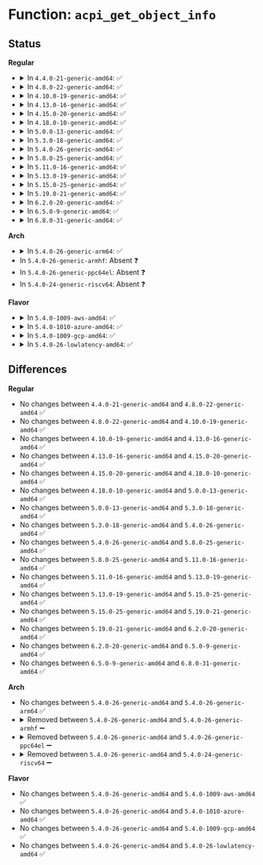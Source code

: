 # Function: <code>acpi_get_object_info</code>

## Status
<b>Regular</b>
<ul>
<li>
<details>
<summary>In <code>4.4.0-21-generic-amd64</code>: ✅</summary>

```c
acpi_status acpi_get_object_info(acpi_handle handle, struct acpi_device_info * * return_buffer)
```

```json
{
  "name": "acpi_get_object_info",
  "collision_type": "Unique Global",
  "inline_type": "No",
  "funcs": [
    {
      "addr": 18446744071583695350,
      "name": "acpi_get_object_info",
      "external": true,
      "loc": "drivers/acpi/acpica/nsxfname.c:274",
      "file": "drivers/acpi/acpica/nsxfname.c",
      "inline": "seen, unknown",
      "caller_inline": [],
      "caller_func": [
        "drivers/acpi/scan.c:acpi_device_dep_initialize",
        "drivers/acpi/scan.c:acpi_init_device_object",
        "drivers/acpi/ioapic.c:handle_ioapic_add"
      ]
    }
  ],
  "symbols": [
    {
      "addr": 18446744071583695350,
      "name": "acpi_get_object_info",
      "section": ".text",
      "bind": "STB_GLOBAL",
      "size": 977
    }
  ]
}
```
</details>
</li>
<li>
<details>
<summary>In <code>4.8.0-22-generic-amd64</code>: ✅</summary>

```c
acpi_status acpi_get_object_info(acpi_handle handle, struct acpi_device_info * * return_buffer)
```

```json
{
  "name": "acpi_get_object_info",
  "collision_type": "Unique Global",
  "inline_type": "No",
  "funcs": [
    {
      "addr": 18446744071584019741,
      "name": "acpi_get_object_info",
      "external": true,
      "loc": "drivers/acpi/acpica/nsxfname.c:280",
      "file": "drivers/acpi/acpica/nsxfname.c",
      "inline": "seen, unknown",
      "caller_inline": [],
      "caller_func": [
        "drivers/acpi/scan.c:acpi_device_dep_initialize",
        "drivers/acpi/scan.c:acpi_init_device_object",
        "drivers/acpi/ioapic.c:handle_ioapic_add"
      ]
    }
  ],
  "symbols": [
    {
      "addr": 18446744071584019741,
      "name": "acpi_get_object_info",
      "section": ".text",
      "bind": "STB_GLOBAL",
      "size": 926
    }
  ]
}
```
</details>
</li>
<li>
<details>
<summary>In <code>4.10.0-19-generic-amd64</code>: ✅</summary>

```c
acpi_status acpi_get_object_info(acpi_handle handle, struct acpi_device_info * * return_buffer)
```

```json
{
  "name": "acpi_get_object_info",
  "collision_type": "Unique Global",
  "inline_type": "No",
  "funcs": [
    {
      "addr": 18446744071584161650,
      "name": "acpi_get_object_info",
      "external": true,
      "loc": "drivers/acpi/acpica/nsxfname.c:259",
      "file": "drivers/acpi/acpica/nsxfname.c",
      "inline": "seen, unknown",
      "caller_inline": [],
      "caller_func": [
        "drivers/acpi/scan.c:acpi_device_dep_initialize",
        "drivers/acpi/scan.c:acpi_init_device_object",
        "drivers/acpi/ioapic.c:handle_ioapic_add"
      ]
    }
  ],
  "symbols": [
    {
      "addr": 18446744071584161650,
      "name": "acpi_get_object_info",
      "section": ".text",
      "bind": "STB_GLOBAL",
      "size": 926
    }
  ]
}
```
</details>
</li>
<li>
<details>
<summary>In <code>4.13.0-16-generic-amd64</code>: ✅</summary>

```c
acpi_status acpi_get_object_info(acpi_handle handle, struct acpi_device_info * * return_buffer)
```

```json
{
  "name": "acpi_get_object_info",
  "collision_type": "Unique Global",
  "inline_type": "No",
  "funcs": [
    {
      "addr": 18446744071584228415,
      "name": "acpi_get_object_info",
      "external": true,
      "loc": "drivers/acpi/acpica/nsxfname.c:259",
      "file": "drivers/acpi/acpica/nsxfname.c",
      "inline": "seen, unknown",
      "caller_inline": [],
      "caller_func": [
        "drivers/acpi/scan.c:acpi_device_dep_initialize",
        "drivers/acpi/scan.c:acpi_init_device_object",
        "drivers/acpi/ioapic.c:handle_ioapic_add"
      ]
    }
  ],
  "symbols": [
    {
      "addr": 18446744071584228415,
      "name": "acpi_get_object_info",
      "section": ".text",
      "bind": "STB_GLOBAL",
      "size": 875
    }
  ]
}
```
</details>
</li>
<li>
<details>
<summary>In <code>4.15.0-20-generic-amd64</code>: ✅</summary>

```c
acpi_status acpi_get_object_info(acpi_handle handle, struct acpi_device_info * * return_buffer)
```

```json
{
  "name": "acpi_get_object_info",
  "collision_type": "Unique Global",
  "inline_type": "No",
  "funcs": [
    {
      "addr": 18446744071584574403,
      "name": "acpi_get_object_info",
      "external": true,
      "loc": "drivers/acpi/acpica/nsxfname.c:259",
      "file": "drivers/acpi/acpica/nsxfname.c",
      "inline": "seen, unknown",
      "caller_inline": [],
      "caller_func": [
        "drivers/acpi/scan.c:acpi_device_dep_initialize",
        "drivers/acpi/scan.c:acpi_init_device_object",
        "drivers/acpi/acpica/dbdisply.c:acpi_db_display_object_type",
        "drivers/acpi/ioapic.c:handle_ioapic_add"
      ]
    }
  ],
  "symbols": [
    {
      "addr": 18446744071584574403,
      "name": "acpi_get_object_info",
      "section": ".text",
      "bind": "STB_GLOBAL",
      "size": 875
    }
  ]
}
```
</details>
</li>
<li>
<details>
<summary>In <code>4.18.0-10-generic-amd64</code>: ✅</summary>

```c
acpi_status acpi_get_object_info(acpi_handle handle, struct acpi_device_info * * return_buffer)
```

```json
{
  "name": "acpi_get_object_info",
  "collision_type": "Unique Global",
  "inline_type": "No",
  "funcs": [
    {
      "addr": 18446744071584799551,
      "name": "acpi_get_object_info",
      "external": true,
      "loc": "drivers/acpi/acpica/nsxfname.c:226",
      "file": "drivers/acpi/acpica/nsxfname.c",
      "inline": "seen, unknown",
      "caller_inline": [],
      "caller_func": [
        "drivers/acpi/scan.c:acpi_device_dep_initialize",
        "drivers/acpi/scan.c:acpi_init_device_object",
        "drivers/acpi/acpica/dbdisply.c:acpi_db_display_object_type",
        "drivers/acpi/ioapic.c:handle_ioapic_add"
      ]
    }
  ],
  "symbols": [
    {
      "addr": 18446744071584799551,
      "name": "acpi_get_object_info",
      "section": ".text",
      "bind": "STB_GLOBAL",
      "size": 856
    }
  ]
}
```
</details>
</li>
<li>
<details>
<summary>In <code>5.0.0-13-generic-amd64</code>: ✅</summary>

```c
acpi_status acpi_get_object_info(acpi_handle handle, struct acpi_device_info * * return_buffer)
```

```json
{
  "name": "acpi_get_object_info",
  "collision_type": "Unique Global",
  "inline_type": "No",
  "funcs": [
    {
      "addr": 18446744071584901934,
      "name": "acpi_get_object_info",
      "external": true,
      "loc": "drivers/acpi/acpica/nsxfname.c:226",
      "file": "drivers/acpi/acpica/nsxfname.c",
      "inline": "seen, unknown",
      "caller_inline": [],
      "caller_func": [
        "drivers/acpi/scan.c:acpi_device_dep_initialize",
        "drivers/acpi/scan.c:acpi_init_device_object",
        "drivers/acpi/acpica/dbdisply.c:acpi_db_display_object_type",
        "drivers/acpi/ioapic.c:handle_ioapic_add"
      ]
    }
  ],
  "symbols": [
    {
      "addr": 18446744071584901934,
      "name": "acpi_get_object_info",
      "section": ".text",
      "bind": "STB_GLOBAL",
      "size": 858
    }
  ]
}
```
</details>
</li>
<li>
<details>
<summary>In <code>5.3.0-18-generic-amd64</code>: ✅</summary>

```c
acpi_status acpi_get_object_info(acpi_handle handle, struct acpi_device_info * * return_buffer)
```

```json
{
  "name": "acpi_get_object_info",
  "collision_type": "Unique Global",
  "inline_type": "No",
  "funcs": [
    {
      "addr": 18446744071585105117,
      "name": "acpi_get_object_info",
      "external": true,
      "loc": "drivers/acpi/acpica/nsxfname.c:226",
      "file": "drivers/acpi/acpica/nsxfname.c",
      "inline": "seen, unknown",
      "caller_inline": [],
      "caller_func": [
        "drivers/acpi/scan.c:acpi_device_dep_initialize",
        "drivers/acpi/scan.c:acpi_init_device_object",
        "drivers/acpi/acpica/dbdisply.c:acpi_db_display_object_type",
        "drivers/acpi/ioapic.c:handle_ioapic_add"
      ]
    }
  ],
  "symbols": [
    {
      "addr": 18446744071585105117,
      "name": "acpi_get_object_info",
      "section": ".text",
      "bind": "STB_GLOBAL",
      "size": 856
    }
  ]
}
```
</details>
</li>
<li>
<details>
<summary>In <code>5.4.0-26-generic-amd64</code>: ✅</summary>

```c
acpi_status acpi_get_object_info(acpi_handle handle, struct acpi_device_info * * return_buffer)
```

```json
{
  "name": "acpi_get_object_info",
  "collision_type": "Unique Global",
  "inline_type": "No",
  "funcs": [
    {
      "addr": 18446744071585241475,
      "name": "acpi_get_object_info",
      "external": true,
      "loc": "drivers/acpi/acpica/nsxfname.c:226",
      "file": "drivers/acpi/acpica/nsxfname.c",
      "inline": "seen, unknown",
      "caller_inline": [],
      "caller_func": [
        "drivers/acpi/scan.c:acpi_device_dep_initialize",
        "drivers/acpi/scan.c:acpi_init_device_object",
        "drivers/acpi/acpica/dbdisply.c:acpi_db_display_object_type",
        "drivers/acpi/ioapic.c:handle_ioapic_add"
      ]
    }
  ],
  "symbols": [
    {
      "addr": 18446744071585241475,
      "name": "acpi_get_object_info",
      "section": ".text",
      "bind": "STB_GLOBAL",
      "size": 856
    }
  ]
}
```
</details>
</li>
<li>
<details>
<summary>In <code>5.8.0-25-generic-amd64</code>: ✅</summary>

```c
acpi_status acpi_get_object_info(acpi_handle handle, struct acpi_device_info * * return_buffer)
```

```json
{
  "name": "acpi_get_object_info",
  "collision_type": "Unique Global",
  "inline_type": "No",
  "funcs": [
    {
      "addr": 18446744071585947206,
      "name": "acpi_get_object_info",
      "external": true,
      "loc": "drivers/acpi/acpica/nsxfname.c:226",
      "file": "drivers/acpi/acpica/nsxfname.c",
      "inline": "seen, unknown",
      "caller_inline": [],
      "caller_func": [
        "drivers/acpi/scan.c:acpi_device_dep_initialize",
        "drivers/acpi/scan.c:acpi_set_pnp_ids",
        "drivers/acpi/acpica/dbdisply.c:acpi_db_display_object_type"
      ]
    }
  ],
  "symbols": [
    {
      "addr": 18446744071585947206,
      "name": "acpi_get_object_info",
      "section": ".text",
      "bind": "STB_GLOBAL",
      "size": 856
    }
  ]
}
```
</details>
</li>
<li>
<details>
<summary>In <code>5.11.0-16-generic-amd64</code>: ✅</summary>

```c
acpi_status acpi_get_object_info(acpi_handle handle, struct acpi_device_info * * return_buffer)
```

```json
{
  "name": "acpi_get_object_info",
  "collision_type": "Unique Global",
  "inline_type": "No",
  "funcs": [
    {
      "addr": 18446744071586070120,
      "name": "acpi_get_object_info",
      "external": true,
      "loc": "drivers/acpi/acpica/nsxfname.c:226",
      "file": "drivers/acpi/acpica/nsxfname.c",
      "inline": "seen, unknown",
      "caller_inline": [],
      "caller_func": [
        "drivers/acpi/scan.c:acpi_scan_check_dep",
        "drivers/acpi/scan.c:acpi_add_single_object",
        "drivers/acpi/acpica/dbdisply.c:acpi_db_display_object_type"
      ]
    }
  ],
  "symbols": [
    {
      "addr": 18446744071586070120,
      "name": "acpi_get_object_info",
      "section": ".text",
      "bind": "STB_GLOBAL",
      "size": 856
    }
  ]
}
```
</details>
</li>
<li>
<details>
<summary>In <code>5.13.0-19-generic-amd64</code>: ✅</summary>

```c
acpi_status acpi_get_object_info(acpi_handle handle, struct acpi_device_info * * return_buffer)
```

```json
{
  "name": "acpi_get_object_info",
  "collision_type": "Unique Global",
  "inline_type": "No",
  "funcs": [
    {
      "addr": 18446744071585946938,
      "name": "acpi_get_object_info",
      "external": true,
      "loc": "drivers/acpi/acpica/nsxfname.c:226",
      "file": "drivers/acpi/acpica/nsxfname.c",
      "inline": "seen, unknown",
      "caller_inline": [],
      "caller_func": [
        "drivers/acpi/scan.c:acpi_scan_check_dep",
        "drivers/acpi/scan.c:acpi_set_pnp_ids",
        "drivers/acpi/acpica/dbdisply.c:acpi_db_display_object_type",
        "drivers/acpi/ioapic.c:handle_ioapic_add"
      ]
    }
  ],
  "symbols": [
    {
      "addr": 18446744071585946938,
      "name": "acpi_get_object_info",
      "section": ".text",
      "bind": "STB_GLOBAL",
      "size": 856
    }
  ]
}
```
</details>
</li>
<li>
<details>
<summary>In <code>5.15.0-25-generic-amd64</code>: ✅</summary>

```c
acpi_status acpi_get_object_info(acpi_handle handle, struct acpi_device_info * * return_buffer)
```

```json
{
  "name": "acpi_get_object_info",
  "collision_type": "Unique Global",
  "inline_type": "No",
  "funcs": [
    {
      "addr": 18446744071586435231,
      "name": "acpi_get_object_info",
      "external": true,
      "loc": "drivers/acpi/acpica/nsxfname.c:226",
      "file": "drivers/acpi/acpica/nsxfname.c",
      "inline": "seen, unknown",
      "caller_inline": [],
      "caller_func": [
        "drivers/acpi/scan.c:acpi_scan_check_dep",
        "drivers/acpi/scan.c:acpi_set_pnp_ids",
        "drivers/acpi/acpica/dbdisply.c:acpi_db_display_object_type",
        "drivers/acpi/ioapic.c:handle_ioapic_add"
      ]
    }
  ],
  "symbols": [
    {
      "addr": 18446744071586435231,
      "name": "acpi_get_object_info",
      "section": ".text",
      "bind": "STB_GLOBAL",
      "size": 856
    }
  ]
}
```
</details>
</li>
<li>
<details>
<summary>In <code>5.19.0-21-generic-amd64</code>: ✅</summary>

```c
acpi_status acpi_get_object_info(acpi_handle handle, struct acpi_device_info * * return_buffer)
```

```json
{
  "name": "acpi_get_object_info",
  "collision_type": "Unique Global",
  "inline_type": "No",
  "funcs": [
    {
      "addr": 18446744071587686573,
      "name": "acpi_get_object_info",
      "external": true,
      "loc": "drivers/acpi/acpica/nsxfname.c:226",
      "file": "drivers/acpi/acpica/nsxfname.c",
      "inline": "seen, unknown",
      "caller_inline": [],
      "caller_func": [
        "drivers/acpi/scan.c:acpi_scan_check_dep",
        "drivers/acpi/scan.c:acpi_set_pnp_ids",
        "drivers/acpi/acpica/dbdisply.c:acpi_db_display_object_type",
        "drivers/acpi/acpica/dbnames.c:acpi_db_bus_walk",
        "drivers/acpi/ioapic.c:handle_ioapic_add"
      ]
    }
  ],
  "symbols": [
    {
      "addr": 18446744071587686573,
      "name": "acpi_get_object_info",
      "section": ".text",
      "bind": "STB_GLOBAL",
      "size": 816
    }
  ]
}
```
</details>
</li>
<li>
<details>
<summary>In <code>6.2.0-20-generic-amd64</code>: ✅</summary>

```c
acpi_status acpi_get_object_info(acpi_handle handle, struct acpi_device_info * * return_buffer)
```

```json
{
  "name": "acpi_get_object_info",
  "collision_type": "Unique Global",
  "inline_type": "No",
  "funcs": [
    {
      "addr": 18446744071588997520,
      "name": "acpi_get_object_info",
      "external": true,
      "loc": "drivers/acpi/acpica/nsxfname.c:226",
      "file": "drivers/acpi/acpica/nsxfname.c",
      "inline": "seen, unknown",
      "caller_inline": [],
      "caller_func": [
        "drivers/acpi/scan.c:acpi_scan_check_dep",
        "drivers/acpi/scan.c:acpi_set_pnp_ids",
        "drivers/acpi/acpica/dbdisply.c:acpi_db_display_object_type",
        "drivers/acpi/acpica/dbnames.c:acpi_db_bus_walk",
        "drivers/acpi/ioapic.c:handle_ioapic_add"
      ]
    }
  ],
  "symbols": [
    {
      "addr": 18446744071588997520,
      "name": "acpi_get_object_info",
      "section": ".text",
      "bind": "STB_GLOBAL",
      "size": 1065
    }
  ]
}
```
</details>
</li>
<li>
<details>
<summary>In <code>6.5.0-9-generic-amd64</code>: ✅</summary>

```c
acpi_status acpi_get_object_info(acpi_handle handle, struct acpi_device_info * * return_buffer)
```

```json
{
  "name": "acpi_get_object_info",
  "collision_type": "Unique Global",
  "inline_type": "No",
  "funcs": [
    {
      "addr": 18446744071589288032,
      "name": "acpi_get_object_info",
      "external": true,
      "loc": "drivers/acpi/acpica/nsxfname.c:226",
      "file": "drivers/acpi/acpica/nsxfname.c",
      "inline": "seen, unknown",
      "caller_inline": [],
      "caller_func": [
        "drivers/acpi/scan.c:acpi_scan_check_dep",
        "drivers/acpi/scan.c:acpi_set_pnp_ids",
        "drivers/acpi/acpica/dbdisply.c:acpi_db_display_object_type",
        "drivers/acpi/acpica/dbnames.c:acpi_db_bus_walk",
        "drivers/acpi/ioapic.c:handle_ioapic_add"
      ]
    }
  ],
  "symbols": [
    {
      "addr": 18446744071589288032,
      "name": "acpi_get_object_info",
      "section": ".text",
      "bind": "STB_GLOBAL",
      "size": 1092
    }
  ]
}
```
</details>
</li>
<li>
<details>
<summary>In <code>6.8.0-31-generic-amd64</code>: ✅</summary>

```c
acpi_status acpi_get_object_info(acpi_handle handle, struct acpi_device_info * * return_buffer)
```

```json
{
  "name": "acpi_get_object_info",
  "collision_type": "Unique Global",
  "inline_type": "No",
  "funcs": [
    {
      "addr": 18446744071589594800,
      "name": "acpi_get_object_info",
      "external": true,
      "loc": "drivers/acpi/acpica/nsxfname.c:226",
      "file": "drivers/acpi/acpica/nsxfname.c",
      "inline": "seen, unknown",
      "caller_inline": [],
      "caller_func": [
        "drivers/acpi/scan.c:acpi_scan_check_dep",
        "drivers/acpi/scan.c:acpi_set_pnp_ids",
        "drivers/acpi/acpica/dbdisply.c:acpi_db_display_object_type",
        "drivers/acpi/acpica/dbnames.c:acpi_db_bus_walk",
        "drivers/acpi/ioapic.c:handle_ioapic_add"
      ]
    }
  ],
  "symbols": [
    {
      "addr": 18446744071589594800,
      "name": "acpi_get_object_info",
      "section": ".text",
      "bind": "STB_GLOBAL",
      "size": 1092
    }
  ]
}
```
</details>
</li>
</ul>
<b>Arch</b>
<ul>
<li>
<details>
<summary>In <code>5.4.0-26-generic-arm64</code>: ✅</summary>

```c
acpi_status acpi_get_object_info(acpi_handle handle, struct acpi_device_info * * return_buffer)
```

```json
{
  "name": "acpi_get_object_info",
  "collision_type": "Unique Global",
  "inline_type": "No",
  "funcs": [
    {
      "addr": 18446603336497566808,
      "name": "acpi_get_object_info",
      "external": true,
      "loc": "drivers/acpi/acpica/nsxfname.c:226",
      "file": "drivers/acpi/acpica/nsxfname.c",
      "inline": "seen, unknown",
      "caller_inline": [],
      "caller_func": [
        "drivers/acpi/scan.c:acpi_device_dep_initialize",
        "drivers/acpi/scan.c:acpi_init_device_object"
      ]
    }
  ],
  "symbols": [
    {
      "addr": 18446603336497566808,
      "name": "acpi_get_object_info",
      "section": ".text",
      "bind": "STB_GLOBAL",
      "size": 884
    }
  ]
}
```
</details>
</li>
<li>
In <code>5.4.0-26-generic-armhf</code>: Absent ❓
</li>
<li>
In <code>5.4.0-26-generic-ppc64el</code>: Absent ❓
</li>
<li>
In <code>5.4.0-24-generic-riscv64</code>: Absent ❓
</li>
</ul>
<b>Flavor</b>
<ul>
<li>
<details>
<summary>In <code>5.4.0-1009-aws-amd64</code>: ✅</summary>

```c
acpi_status acpi_get_object_info(acpi_handle handle, struct acpi_device_info * * return_buffer)
```

```json
{
  "name": "acpi_get_object_info",
  "collision_type": "Unique Global",
  "inline_type": "No",
  "funcs": [
    {
      "addr": 18446744071585098469,
      "name": "acpi_get_object_info",
      "external": true,
      "loc": "drivers/acpi/acpica/nsxfname.c:226",
      "file": "drivers/acpi/acpica/nsxfname.c",
      "inline": "seen, unknown",
      "caller_inline": [],
      "caller_func": [
        "drivers/acpi/scan.c:acpi_device_dep_initialize",
        "drivers/acpi/scan.c:acpi_init_device_object",
        "drivers/acpi/ioapic.c:handle_ioapic_add"
      ]
    }
  ],
  "symbols": [
    {
      "addr": 18446744071585098469,
      "name": "acpi_get_object_info",
      "section": ".text",
      "bind": "STB_GLOBAL",
      "size": 856
    }
  ]
}
```
</details>
</li>
<li>
<details>
<summary>In <code>5.4.0-1010-azure-amd64</code>: ✅</summary>

```c
acpi_status acpi_get_object_info(acpi_handle handle, struct acpi_device_info * * return_buffer)
```

```json
{
  "name": "acpi_get_object_info",
  "collision_type": "Unique Global",
  "inline_type": "No",
  "funcs": [
    {
      "addr": 18446744071585014359,
      "name": "acpi_get_object_info",
      "external": true,
      "loc": "drivers/acpi/acpica/nsxfname.c:226",
      "file": "drivers/acpi/acpica/nsxfname.c",
      "inline": "seen, unknown",
      "caller_inline": [],
      "caller_func": [
        "drivers/acpi/scan.c:acpi_device_dep_initialize",
        "drivers/acpi/scan.c:acpi_init_device_object",
        "drivers/acpi/ioapic.c:handle_ioapic_add"
      ]
    }
  ],
  "symbols": [
    {
      "addr": 18446744071585014359,
      "name": "acpi_get_object_info",
      "section": ".text",
      "bind": "STB_GLOBAL",
      "size": 850
    }
  ]
}
```
</details>
</li>
<li>
<details>
<summary>In <code>5.4.0-1009-gcp-amd64</code>: ✅</summary>

```c
acpi_status acpi_get_object_info(acpi_handle handle, struct acpi_device_info * * return_buffer)
```

```json
{
  "name": "acpi_get_object_info",
  "collision_type": "Unique Global",
  "inline_type": "No",
  "funcs": [
    {
      "addr": 18446744071585193059,
      "name": "acpi_get_object_info",
      "external": true,
      "loc": "drivers/acpi/acpica/nsxfname.c:226",
      "file": "drivers/acpi/acpica/nsxfname.c",
      "inline": "seen, unknown",
      "caller_inline": [],
      "caller_func": [
        "drivers/acpi/scan.c:acpi_device_dep_initialize",
        "drivers/acpi/scan.c:acpi_init_device_object",
        "drivers/acpi/acpica/dbdisply.c:acpi_db_display_object_type",
        "drivers/acpi/ioapic.c:handle_ioapic_add"
      ]
    }
  ],
  "symbols": [
    {
      "addr": 18446744071585193059,
      "name": "acpi_get_object_info",
      "section": ".text",
      "bind": "STB_GLOBAL",
      "size": 856
    }
  ]
}
```
</details>
</li>
<li>
<details>
<summary>In <code>5.4.0-26-lowlatency-amd64</code>: ✅</summary>

```c
acpi_status acpi_get_object_info(acpi_handle handle, struct acpi_device_info * * return_buffer)
```

```json
{
  "name": "acpi_get_object_info",
  "collision_type": "Unique Global",
  "inline_type": "No",
  "funcs": [
    {
      "addr": 18446744071585299219,
      "name": "acpi_get_object_info",
      "external": true,
      "loc": "drivers/acpi/acpica/nsxfname.c:226",
      "file": "drivers/acpi/acpica/nsxfname.c",
      "inline": "seen, unknown",
      "caller_inline": [],
      "caller_func": [
        "drivers/acpi/scan.c:acpi_device_dep_initialize",
        "drivers/acpi/scan.c:acpi_init_device_object",
        "drivers/acpi/acpica/dbdisply.c:acpi_db_display_object_type",
        "drivers/acpi/ioapic.c:handle_ioapic_add"
      ]
    }
  ],
  "symbols": [
    {
      "addr": 18446744071585299219,
      "name": "acpi_get_object_info",
      "section": ".text",
      "bind": "STB_GLOBAL",
      "size": 856
    }
  ]
}
```
</details>
</li>
</ul>

## Differences
<b>Regular</b>
<ul>
<li>
No changes between <code>4.4.0-21-generic-amd64</code> and <code>4.8.0-22-generic-amd64</code> ✅
</li>
<li>
No changes between <code>4.8.0-22-generic-amd64</code> and <code>4.10.0-19-generic-amd64</code> ✅
</li>
<li>
No changes between <code>4.10.0-19-generic-amd64</code> and <code>4.13.0-16-generic-amd64</code> ✅
</li>
<li>
No changes between <code>4.13.0-16-generic-amd64</code> and <code>4.15.0-20-generic-amd64</code> ✅
</li>
<li>
No changes between <code>4.15.0-20-generic-amd64</code> and <code>4.18.0-10-generic-amd64</code> ✅
</li>
<li>
No changes between <code>4.18.0-10-generic-amd64</code> and <code>5.0.0-13-generic-amd64</code> ✅
</li>
<li>
No changes between <code>5.0.0-13-generic-amd64</code> and <code>5.3.0-18-generic-amd64</code> ✅
</li>
<li>
No changes between <code>5.3.0-18-generic-amd64</code> and <code>5.4.0-26-generic-amd64</code> ✅
</li>
<li>
No changes between <code>5.4.0-26-generic-amd64</code> and <code>5.8.0-25-generic-amd64</code> ✅
</li>
<li>
No changes between <code>5.8.0-25-generic-amd64</code> and <code>5.11.0-16-generic-amd64</code> ✅
</li>
<li>
No changes between <code>5.11.0-16-generic-amd64</code> and <code>5.13.0-19-generic-amd64</code> ✅
</li>
<li>
No changes between <code>5.13.0-19-generic-amd64</code> and <code>5.15.0-25-generic-amd64</code> ✅
</li>
<li>
No changes between <code>5.15.0-25-generic-amd64</code> and <code>5.19.0-21-generic-amd64</code> ✅
</li>
<li>
No changes between <code>5.19.0-21-generic-amd64</code> and <code>6.2.0-20-generic-amd64</code> ✅
</li>
<li>
No changes between <code>6.2.0-20-generic-amd64</code> and <code>6.5.0-9-generic-amd64</code> ✅
</li>
<li>
No changes between <code>6.5.0-9-generic-amd64</code> and <code>6.8.0-31-generic-amd64</code> ✅
</li>
</ul>
<b>Arch</b>
<ul>
<li>
No changes between <code>5.4.0-26-generic-amd64</code> and <code>5.4.0-26-generic-arm64</code> ✅
</li>
<li>
<details>
<summary>Removed between <code>5.4.0-26-generic-amd64</code> and <code>5.4.0-26-generic-armhf</code> ➖</summary>

```c
acpi_status acpi_get_object_info(acpi_handle handle, struct acpi_device_info * * return_buffer)
```
</details>
</li>
<li>
<details>
<summary>Removed between <code>5.4.0-26-generic-amd64</code> and <code>5.4.0-26-generic-ppc64el</code> ➖</summary>

```c
acpi_status acpi_get_object_info(acpi_handle handle, struct acpi_device_info * * return_buffer)
```
</details>
</li>
<li>
<details>
<summary>Removed between <code>5.4.0-26-generic-amd64</code> and <code>5.4.0-24-generic-riscv64</code> ➖</summary>

```c
acpi_status acpi_get_object_info(acpi_handle handle, struct acpi_device_info * * return_buffer)
```
</details>
</li>
</ul>
<b>Flavor</b>
<ul>
<li>
No changes between <code>5.4.0-26-generic-amd64</code> and <code>5.4.0-1009-aws-amd64</code> ✅
</li>
<li>
No changes between <code>5.4.0-26-generic-amd64</code> and <code>5.4.0-1010-azure-amd64</code> ✅
</li>
<li>
No changes between <code>5.4.0-26-generic-amd64</code> and <code>5.4.0-1009-gcp-amd64</code> ✅
</li>
<li>
No changes between <code>5.4.0-26-generic-amd64</code> and <code>5.4.0-26-lowlatency-amd64</code> ✅
</li>
</ul>
